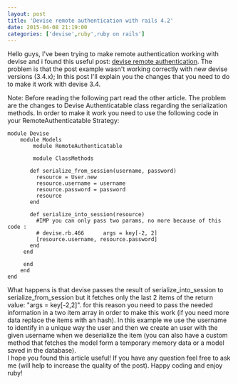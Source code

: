 ```yaml
---
layout: post
title: 'Devise remote authentication with rails 4.2'
date: 2015-04-08 21:19:00
categories: ['devise',ruby',ruby on rails']
---
```

Hello guys, I've been trying to make remote authentication working with devise and i found this useful post: [devise remote authentication](http://4trabes.com/2012/10/31/remote-authentication-with-devise/). The problem is that the post example wasn't working correctly with new devise versions (3.4.x); 
In this post I'll explain you the changes that you need to do to make it work with devise 3.4.
<!-- more -->
Note: Before reading the following part read the other article.
The problem are the changes to Devise Authenticatable class regarding the serialization methods. In order to make it work you need to use the following code in your RemoteAuthenticatable Strategy:

	module Devise
  		module Models
    		module RemoteAuthenticatable

  	        module ClassMethods

		   def serialize_from_session(username, password)
			 resource = User.new
			 resource.username = username
			 resource.password = password
			 resource
		   end

		   def serialize_into_session(resource)
			 #IMP you can only pass two params, no more because of this code :
		 	 # devise.rb.466      args = key[-2, 2]
	 		 [resource.username, resource.password]
		   end
		 end
  
	  	 end
		end
	end
	
What happens is that devise passes the result of serialize_into_session to serialize_from_session but it fetches only the last 2 items of the return value: "args = key[-2,2]".
for this reason you need to pass the needed information in a two item array in order to make this work (if you need more data replace the items with an hash). In this example we use the username to identify in a unique way the user and then we create an user with the given username when we deserialize the item (you can also have a custom method that fetches the model form a temporary memory data or a model saved in the database).  
I hope you found this article useful! If you have any question feel free to ask me (will help to increase the quality of the post).
Happy coding and enjoy ruby!
